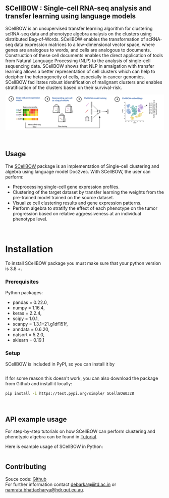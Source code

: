 ## SCellBOW : Single-cell RNA-seq analysis and transfer learning using language models

SCellBOW is an unsupervised transfer learning algorithm for clustering scRNA-seq data and phenotype algebra analysis on the clusters using distributed Bag-of-Words. SCellBOW enables the transformation of scRNA-seq data expression matrices to a low-dimensional vector space, where genes are analogous to words, and cells are analogous to documents. Construction of these cell documents enables the direct application of tools from Natural Language Processing (NLP) to the analysis of single-cell sequencing data. SCellBOW shows that NLP in amalgation with transfer learning allows a better representation of cell clusters which can help to decipher the heterogeneity of cells, especially in cancer genomics. SCellBOW facilitates robust identification of malignant clusters and enables stratification of the clusters based on their survival-risk.


![SCellBOW workflow](Data/images/SCellBOW.png)

<!-- \For thorough details, see our paper: [https://www.nature.com/articles/s41467-020-15851-3](https://www.nature.com/articles/s41467-020-15851-3) -->
<br>

## Usage

The [SCellBOW](https://github.com/cellsemantics/SCellBOW) package is an implementation of Single-cell clustering and algebra using language model Doc2vec. With SCellBOW, the user can perform:

- Preprocessing single-cell gene expression profiles.
- Clustering of the target dataset by transfer learning the weights from the pre-trained model trained on the source dataset.
- Visualize cell clustering results and gene expression patterns.
- Perform algebra to stratify the effect of each phenotype on the tumor progression based on relative aggressiveness at an individual phenotype level. 

<br>


# Installation

To install SCellBOW package you must make sure that your python version is 3.8 +. 

### Prerequisites

Python packages:
- pandas = 0.22.0, 
- numpy = 1.16.4, 
- keras = 2.2.4, 
- scipy = 1.0.1, 
- scanpy = 1.3.1+21.g1df151f, 
- anndata = 0.6.20, 
- natsort = 5.2.0, 
- sklearn = 0.19.1



### Setup

SCellBOW is included in PyPI, so you can install it by

```bash

```

If for some reason this doesn't work, you can also download the package from Github and install it locally:

```bash
pip install -i https://test.pypi.org/simple/ SCellBOW0328
```
<br>

## API example usage

For step-by-step tutorials on how SCellBOW can perform clustering and phenotypic algebra can be found in [Tutorial](https://eleozzr.github.io/desc/tutorial.html).


Here is example usage of SCellBOW in Python:

```bash
```


## Contributing
Souce code: [Github](https://github.com/cellsemantics/SCellBOW)  
For further information contact debarka@iiitd.ac.in or namrata.bhattacharya@hdr.qut.eu.au. 











